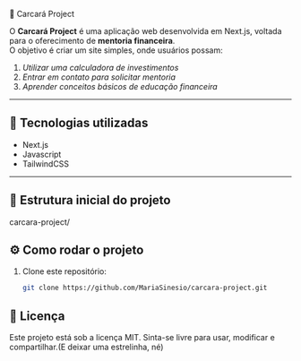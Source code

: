 🦅 Carcará Project

O **Carcará Project** é uma aplicação web desenvolvida em Next.js, voltada para o oferecimento de **mentoria financeira**.  
O objetivo é criar um site simples, onde usuários possam:

1. _Utilizar uma calculadora de investimentos_ 
2. _Entrar em contato para solicitar mentoria_
3. _Aprender conceitos básicos de educação financeira_

---

## 🚀 Tecnologias utilizadas
- Next.js
- Javascript
- TailwindCSS
---

## 📂 Estrutura inicial do projeto 

carcara-project/



## ⚙️ Como rodar o projeto
1. Clone este repositório:

   ```bash
   git clone https://github.com/MariaSinesio/carcara-project.git
   ```


  ## 📜 Licença

Este projeto está sob a licença MIT.
Sinta-se livre para usar, modificar e compartilhar.(E deixar uma estrelinha, né)
